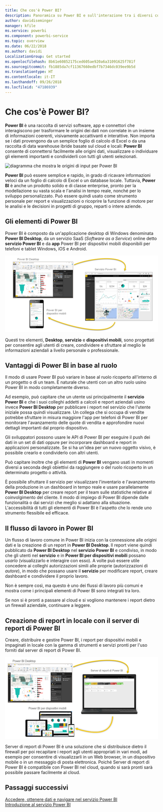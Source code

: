 ```yaml
---
title: Che cos'è Power BI?
description: Panoramica su Power BI e sull'interazione tra i diversi componenti, Power BI Desktop, servizio Power BI, Power BI per dispositivi mobili, Server di report, Power BI Embedded.
author: davidiseminger
manager: kfile
ms.service: powerbi
ms.component: powerbi-service
ms.topic: overview
ms.date: 06/22/2018
ms.author: davidi
LocalizationGroup: Get started
ms.openlocfilehash: 8b61e60852175ced605ae920a6a31091625f781f
ms.sourcegitcommit: fb1885da7cf11367660edbf7b7346dc039ee9b5d
ms.translationtype: HT
ms.contentlocale: it-IT
ms.lasthandoff: 09/26/2018
ms.locfileid: "47186939"
---
```

# <a name="what-is-power-bi"></a>Che cos'è Power BI?
**Power BI** è una raccolta di servizi software, app e connettori che interagiscono per trasformare le origini dei dati non correlate in un insieme di informazioni coerenti, visivamente accattivanti e interattive. Non importa se i dati provengono da un semplice foglio di calcolo di Excel o da una raccolta di data warehouse ibride basate sul cloud e locali: **Power BI** consente di connettersi facilmente alle origini dati, visualizzare o individuare gli elementi importanti e condividerli con tutti gli utenti selezionati.

![diagramma che mostra le origini di input per Power BI](media/power-bi-overview/power-bi-input.png)

**Power BI** può essere semplice e rapido, in grado di ricavare informazioni veloci da un foglio di calcolo di Excel o un database locale. Tuttavia, **Power BI** è anche un prodotto solido e di classe enterprise, pronto per la modellazione su vasta scala e l'analisi in tempo reale, nonché per lo sviluppo personalizzato. Può essere quindi usato come strumento personale per report e visualizzazioni o ricoprire la funzione di motore per le analisi e le decisioni in progetti di gruppo, reparti o intere aziende.

## <a name="the-parts-of-power-bi"></a>Gli elementi di Power BI
Power BI è composto da un'applicazione desktop di Windows denominata **Power BI Desktop**, da un servizio SaaS (*Software as a Service*) online detto **servizio Power BI** e da **app** Power BI per dispositivi mobili disponibili per telefoni e tablet Windows, iOS e Android.

![Power BI Desktop, servizio, dispositivi mobili](media/power-bi-overview/power-bi-blocks.png)

Questi tre elementi, **Desktop**, **servizio** e **dispositivi mobili**, sono progettati per consentire agli utenti di creare, condividere e sfruttare al meglio le informazioni aziendali a livello personale o professionale.

## <a name="how-power-bi-matches-your-role"></a>Vantaggi di Power BI in base al ruolo
Il modo di usare Power BI può variare in base al ruolo ricoperto all'interno di un progetto o di un team. È naturale che utenti con un altro ruolo usino Power BI in modo completamente diverso.

Ad esempio, può capitare che un utente usi principalmente il **servizio Power BI** e che i suoi colleghi addetti a calcoli e report aziendali usino invece **Power BI Desktop** per pubblicare i report nel servizio che l'utente iniziale possa quindi visualizzare. Un collega che si occupa di vendite potrebbe sfruttare in misura maggiore l'app per telefoni di Power BI per monitorare l'avanzamento delle quote di vendita e approfondire nuovi dettagli importanti dal proprio dispositivo.

Gli sviluppatori possono usare le API di Power BI per eseguire il push dei dati in un set di dati oppure per incorporare dashboard e report in applicazioni personalizzate. Se si ha un'idea per un nuovo oggetto visivo, è possibile crearlo e condividerlo con altri utenti.  

Può capitare inoltre che gli elementi di **Power BI** vengano usati in momenti diversi a seconda degli obiettivi da raggiungere o del ruolo ricoperto in un determinato progetto o attività.

È possibile sfruttare il servizio per visualizzare l'inventario e l'avanzamento della produzione in un dashboard in tempo reale e usare parallelamente **Power BI Desktop** per creare report per il team sulle statistiche relative al coinvolgimento del cliente. Il modo di impiego di Power BI dipende dalle funzionalità o dai servizi che meglio si adattano alla situazione. L'accessibilità di tutti gli elementi di Power BI è l'aspetto che lo rende uno strumento flessibile ed efficace.

## <a name="the-flow-of-work-in-power-bi"></a>Il flusso di lavoro in Power BI
Un flusso di lavoro comune in Power BI inizia con la connessione alle origini dati e la creazione di un report in **Power BI Desktop**. Il report viene quindi pubblicato da **Power BI Desktop** nel **servizio Power BI** e condiviso, in modo che gli utenti nel **servizio** e in **Power BI per dispositivi mobili** possano *usarlo* (visualizzarlo e interagire con esso).
A volte può essere utile concedere ai colleghi autorizzazioni simili alle proprie (autorizzazioni di *autore*), in modo che possano usare il **servizio** per modificare report, creare dashboard e condividere il proprio lavoro.

Non è sempre così, ma questo è uno dei flussi di lavoro più comuni e mostra come i principali elementi di Power BI sono integrati tra loro.

Se non si è pronti a passare al cloud e si vogliono mantenere i report dietro un firewall aziendale,  continuare a leggere.

## <a name="on-premises-reporting-with-power-bi-report-server"></a>Creazione di report in locale con il server di report di Power BI
Creare, distribuire e gestire Power BI, i report per dispositivi mobili e impaginati in locale con la gamma di strumenti e servizi pronti per l'uso forniti dal server di report di Power BI.

![diagramma per locale](media/power-bi-overview/power-bi-report-server2.png)

Server di report di Power BI è una soluzione che si distribuisce dietro il firewall per poi recapitare i report agli utenti appropriati in vari modi, ad esempio per consentire di visualizzarli in un Web browser, in un dispositivo mobile o in un messaggio di posta elettronica. Poiché Server di report di Power BI è compatibile con Power BI nel cloud, quando si sarà pronti sarà possibile passare facilmente al cloud.

## <a name="next-steps"></a>Passaggi successivi
[Accedere, ottenere dati e navigare nel servizio Power BI](consumer/end-user-experience.md)   
[Introduzione al servizio Power BI](service-get-started.md)
